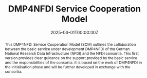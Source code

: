 ---
title: "DMP4NFDI Service Cooperation Model"
draft: false

authors:
  - "Gonzalez Ocanto, M."
  - "Diederichs, K."
  - "Schönau, S."
  - "Wallace, D."
  - "Windeck, J."

author_notes: []

date: "2025-03-01T00:00:00Z"
doi: "10.5281/zenodo.15004954"
publishDate: "2025-03-11T00:00:00Z"

# If it's not a paper or conference item, you can adapt the type. For a general doc, "misc" often works.
publication_types: ["report"]
publication: "Zenodo"
publication_short: "Document"

abstract: "This DMP4NFDI Service Cooperation Model (SCM) outlines the collaboration between the basic service under development DMP4NFDI of the German National Research Data Infrastructure (NFDI) and the NFDI consortia. This first version provides clear guidance on the support provided by the basic service and the responsibilities of the consortia. It is based on the work of DMP4NFDI in the initialisation phase and will be further developed in exchange with the consortia."

summary: "Outlines the support model between DMP4NFDI and the NFDI consortia."

tags: ["DMP4NFDI", "SCM", "NFDI", "Service Cooperation Model", "Base4NFDI"]

featured: true

url_pdf: "https://doi.org/10.5281/zenodo.15004954"
url_code: ""
url_dataset: ""
url_poster: ""
url_project: ""
url_slides: ""
url_source: ""
url_video: ""

image:
  caption: ""
  focal_point: ""
  preview_only: false

projects:
  - example

slides: example
---